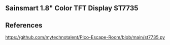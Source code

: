 ## Sainsmart 1.8" Color TFT Display ST7735


## References

https://github.com/mytechnotalent/Pico-Escape-Room/blob/main/st7735.py